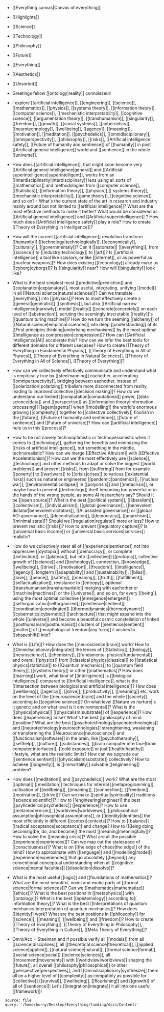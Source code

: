 - [[Everything.canvas|Canvas of everything]]
- [[Highlights]]
- [[Science]]
- [[Technology]]
- [[Philosophy]] 
- [[Future]]
- [[Everything]]
- [[Aesthetics]]
- [[Unsorted]]

- Greetings fellow [[ontology|reality]] connoisseur!

- I explore [[artificial intelligence]], [[engineering]], [[science]], [[mathematics]], [[physics]], [[systems theory]], [[information theory]], [[computer science]], [[mechanistic interpretability]], [[cognitive science]], [[argumentation theory]], [[transhumanism]], [[singularity]], [[freedom]], [[growth]], [[social systems]], [[cybernetics]], [[neurotechnology]], [[wellbeing]], [[agency]], [[meaning]], [[motivation]], [[meditation]], [[psychedelics]], [[omnidisciplionary]], [[omniperspectivity]], [[philosophy]], [[risks]], [[Artificial intelligence safety]], [[Future of humanity and sentience]] of [[humanity]] in post [[Artificial general intelligence]] world and [[sentience]] in the whole [[universe]]. 
- How does [[artificial intelligence]], that might soon become very [[Artificial general intelligence|general]] and [[Artificial superintelligence|superintelligent]], works from an [[Interdisciplinarity|interdisciplinary]] lens using all sorts of [[mathematics]] and methodologies from [[computer science]], [[Statistics]], [[information theory]], [[physics]],[[ systems theory]], [[mechanistic interpretability]], [[game theory]], [[cognitive science]] and so on? - What's the current state of the art in research and industry mainly around but not limited to [[artificial intelligence]]? What are the most effective methods to make it better? What would be considered as [[Artificial general intelligence]]  and [[Artificial superintelligence]] ? How much does [[Artificial intelligence safety]] play a role? How to create [[Theory of Everything in Intelligence]]?
- How will the current [[artificial intelligence]] revolution transform [[humanity]] [[technology|technologically]], [[economically]], [[culturally]], [[governmentaly]]? Can it [[automate]] [[everything]], from [[science]] to [[industry|technology]] to [[art]]? Is [[artificial intelligence]] a tool like scissors, or like [[internet]], or as powerful as [[nuclear weapons]]? How does existing [[technology]] already make us [[cyborg|cyborgs]]? Is [[singularity]] near? How will [[singularity]] look like? 
- What is the best simplest most [[predictive|prediction]] and [[explanation|explanatory]], most useful, integrating, unifying [[model]] in all [[Natural science|natural sciences]]? Can we translate [[everything]] into [[physics]]? How to most effectively create a [[general|generalist]] [[synthesis]], but also [[Artificial narrow intelligence|narrowly]] model [[reality]] [[concrete|concretely]] on each level of [[abstraction]], scruting the seemingly inscrutable [[reality]]'s [[quantum turing machine]]? How do we turn the seeming [[alchemy]] of [[Natural science|empirical sciences]] into deep [[understanding]] of its [[First principles thinking|underlying mechanisms]] by the most optimal [[Intelligence as compression|compression]]? How can [[Artificial Intelligence|AI]] accelerate this? How can we infer the best tools for different domains for different usecases? How to create [[Theory of Everything in Fundamental Physics]], [[Theory of Everything in All of Physics]], [[Theory of Everything in Natural Sciences]], [[Theory of Everything in All of Science]], [[Theory of Everything]]?
- How can we collectively effectively communicate and understand what is empirically true by [[steelmanning]] eachother, accelerating [[omniperspectivity]], bridging between eachother, instead of [[polarization|polarizing]] tribalism more disconnected from reality, leading to improved collective [[decision making]]? How do we understand our limited [[computation|computational]] power, [[data science|data]] and [[perspective]] as [[information theory|information processing]] [[agent|agents]] when [[modelling]] the world's enormous growing [[complexity]] together to [[collective|collectively]] flourish in the [[future]], [[Future of humanity and sentience]], [[future of sentience]] and [[Future of universe]]? How can [[artificial intelligence]] help us in this [[process]]? 
- How to be not naively technooptimistic or technopessimistic when it comes to [[technology]], gathering the benefits and minimizing the [[risks of artificial intelligence]], but something in the middle, technorealistic? How can we merge [[Effective Altruism]] with [[Effective Accelerationism]]? How can we the most effectively use [[science]], [[technology]] and other methods to adapt or solve the biggest [[world problems]] and prevent [[risks]], from [[suffering]] from for example [[poverty]] to [[war|wars]] to [[crisis|crises]] to various [[existential risks]] such as natural or engineered [[pandemic|pandemics]], [[nuclear war]], [[environmental collapse]] in [[polycrisis]] and [[metacrisis]], or maybe how to prevent [[technology]] itself becoming too powerful or in the hands of the wrong people, as some AI researchers say? Should it be [[open source]]? What is the best [[political system]], [[liberalism]], [[collectivism]], [[individualism]], [[global governance]], [[benevolent dictator|benevolent dictators]], [[AI assisted governance]] or [[global AGI governance]], [[decentralization]], [[democracy]], [[anarchism]], [[minimal state]]? Should we [[regulation|regulate]] more or less? How to prevent realistic [[risks]]? How to prevent [[regulatory capture]]? Is [[universal basic income]] or [[universal basic services|services]] realistic? 
- How do we collectively steer all of [[experience|sentience]] not into oppressive [[dystopia]] without [[democracy]], or complete [[extinction]], or [[plateau]], but into [[collective]] [[protopia]], collective growth of [[science]] and [[technology]], connection, [[knowledge]], [[wellbeing]], [[drive]], [[motivation]], [[freedom]], [[intelligence]], [[agency]], longterm [[adaptability]] and [[sustainability]], [[bliss]], [[love]], [[peace]], [[safety]], [[meaning]], [[truth]], [[fulfillment]], [[selfactualization]], resistance to [[entropy]], optional [[transhumanism|transhumanistic]] merging with eachother or [[machine|machines]] or the [[universe]], and so on, for every [[being]], using the most optimal collective [[emergence|emergent]] [[selforganization|selforganized]] [[sentience|sentient]] [[coordination|coordinated]] [[thermodynamics|thermodynamic]] [[cybernetics|cybernetic]] [[architecture]] that might expand into the whole [[universe]] and become a beautiful cosmic constellation of linked [[posthumanism|posthumanist]] clusters of [[sentience|sentient]] [[matter]] of [[morphological freedom|any form]] it wishes to [[shapeshift]] into?
- What is [[Life]]? How does the [[neuroscience|brain]] work? How to [[Omnidisciplionary|integrate]] the lenses of [[Statistics]], [[biology]], [[neuroscience]], [[chemistry]], [[fundamental physics|fundamental]] and overall [[physics]] from [[classical physics|classical]] to [[statistical physics|statistical]] to [[Quantum mechanics]] to [[quantum field theory]], [[systems theory]] or other [[mathematics]]? How does [[learning]] work, what kind of [[intelligence]] is [[biological intelligence]] compared to [[brtificial Intelligence]], what is the [[Intersection between biological and artificial intelligence]]? How does [[wellbeing]], [[agency]], [[drive]], [[productivity]], [[meaning]] etc. work on the level of the [[neuroscience|brain]] and the whole [[society]] according to [[cognitive science]]? On what level [[Nature vs nurture|is it genetic and on what level is it environmental]]? What is the [[physics|physical]] [[physicalism|substrate]] of [[experience]]? How does [[experience]] arise? What's the best [[philosophy of mind ]]position? What are the best [[psychotechnology|psychotechnologies]] and [[neurotechnology|neurotechnologies]] strenghtening, weakening or transforming the [[Neuroscience|neuroscience]] and [[functionalism|software]] in the brain, like [[psychotheraphy]], [[selfhelp]], [[culture]], [[substances]], [[brain computer interface|brain computer interfaces]], [[cold exposure]] or just [[health|healthy]] lifestyle, what are the realistic limits? How can we upgrade our [[sentience|sentient]] [[physicalism|substrate]] collectively? How to acheiee [[longevity]], is [[immortality]] solvable [[engineering]] problem?
- How does [[meditation]] and [[psychedelics]] work? What are the most [[optimal]] [[meditation]] techniques for internal [[metaprogramming]], cultivation of [[wellbeing]], [[meaning]], [[connection]], [[freedom]], [[motivation]], [[drive]]? Can we make [[spiritual|spirituality]] traditions [[science|scientific]]? How to [[engineering|engineer]] the best [[psyhcedelics|psychedelic]] [[experience]]? How to use [[metamodernism]], [[worldview|worldviews]], [[philosophical assumption|philosophical assumptions]], or [[identity|identities]] the most efficiently in different [[context|contexts]]? How to [[balance]] [[radical acceptance|acceptance]] and change? How to [[Being doing becoming|be, do, and become]] the most [[meaning|meaningfully]]? How to solve the [[meaning crisis]]? What are all the possible [[experience|experiences]]? Can we map out the statespace of [[consciousness]]? What is on [[the edge of chaos|the edge]] of the mind? How to approximate with [[language]] and [[modelling|model]] [[experience|experiences]] that go absolutely [[beyond]] any conventional conceptual understanding when all [[cognitive science|mental faculties]] [[dissolution|dissolve]]? 
- What is the most useful [[logic]] and [[foundations of mathematics]]? What are the most beautiful, novel and exotic parts of [[formal science|formal sciences]]? Can we [[mathematics|mathematize]] [[ethics]]? What is the best positions in [[metaphysics]] with [[ontology]]? What is the best [[epistemology]] according to[[ information theory]]? What is the best [[Interpretations of quantum mechanics|interpretation of quantum mechanics]]? How does [[Identity]] work? What are the best positions in [[philosophy]] for [[science]], [[meaning]], [[wellbeing]] and [[freedom]]? How to create [[Theory of Everything]],  [[Theory of Everything in Philosophy]], [[Theory of Everything in Culture]], [[Meta Theory of Everything]]? 
- Omni/Acc = Steelman and if possible verify all [[models]] from all [[science|disciplines]], all [[theoretical science|theoretical]], [[applied science|applied]], [[natural science|natural]], [[formal science|formal]], [[social science|social]] [[science|sciences]], all [[movement|movements]] with [[worldview|worldviews]] shaping the [[future]], all overall [[philosophy|philosophical]] or other [[perspective|perspectives]], and [[Omnidisciplionary|synthesize]] them all on a higher level of [[complexity]] as compatibly as possible for [[collective]] [[survival]], [[wellbeing]], [[flourishing]] and [[growth]] of all of [[sentience]]! Let's [[integration|integrate]] it all into one useful [[framework]]!


```wordcloud 
source: file 
query: '/home/burny/Desktop/Everything/landing/docs/Contents' 
```